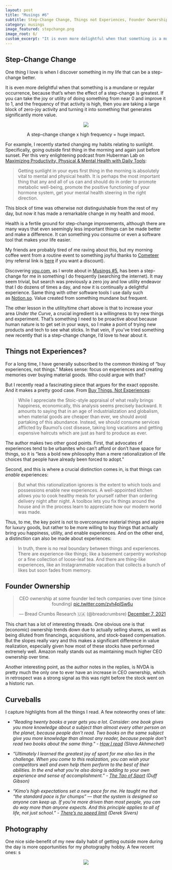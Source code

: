```yaml
---
layout: post
title: "Musings #6"
subtitle: Step-Change Change, Things not Experiences, Founder Ownership...
category: musings
image_featured: stepchange.png
image_root: 6/
custom_excerpt: "It is even more delightful when that something is a mundane or regular occurrence, because that’s when the effect of a step-change is greatest."
---
```


<!--more-->

## Step-Change Change

One thing I love is when I discover something in my life that can be a step-change better.

It is even more delightful when that something is a mundane or regular occurrence, because that’s when the effect of a step-change is greatest. If you can take the joy or utility of doing something from near 0 and improve it to 1, and the frequency of that activity is high, then you are taking a large block of zero-joy activity and turning it into something that generates significantly more value.

<div class="images">
  <center>
  <img class="img100" src="{{ site.imageurl }}{{ page.image_root }}stepchange.png"/>
  <p>A step-change change x high frequency = huge impact.</p>
  </center>
</div>

For example, I recently started changing my habits relating to sunlight. Specifically, going outside first thing in the morning and again just before sunset. Per this very enlightening podcast from Huberman Lab on [Maximizing Productivity, Physical & Mental Health with Daily Tools](https://hubermanlab.com/maximizing-productivity-physical-and-mental-health-with-daily-tools/):

> Getting sunlight in your eyes first thing in the morning is absolutely vital to mental and physical health. It is perhaps the most important thing that any and all of us can and should do in order to promote metabolic well-being, promote the positive functioning of your hormone system, get your mental health steering in the right direction.
> 

This block of time was otherwise not distinguishable from the rest of my day, but now it has made a remarkable change in my health and mood.

Health is a fertile ground for step-change improvements, although there are many ways that even seemingly less important things can be made better and make a difference. It can something you consume or even a software tool that makes your life easier.

My friends are probably tired of me raving about this, but my morning coffee went from a routine event to something joyful thanks to [Cometeer](https://cometeer.com/) (my referral link is [here](https://cometeer.com/r/UAXtaz) if you want a discount).

Discovering [you.com](https://you.com/), as I wrote about in [Musings #5](https://steveripplinger.substack.com/p/musings-5), has been a step-change for me in something I do frequently (searching the internet). It may seem trivial, but search was previously a zero joy and low utility endeavor that I do dozens of times a day, and now it is continually a delightful experience. Same thing with other software tools I use daily such as [Notion.so](http://notion.so/). Value created from something mundane but frequent.

The other lesson in the utility/time chart above is that to increase your area *Under the Curve*, a crucial ingredient is a willingness to try new things and experiment. That’s something I need to be proactive about because human nature is to get set in your ways, so I make a point of trying new products and tech to see what sticks. In that vein, if you’ve tried something new recently that is a step-change change, I’d love to hear about it.

## Things not Experiences?

For a long time, I have generally subscribed to the common thinking of “buy experiences, not things.” Makes sense: focus on experiences and creating memories over buying material goods. Who could argue with that?

But I recently read a fascinating piece that argues for the exact opposite. And it makes a pretty good case. From [Buy Things, Not Experiences](https://write.as/harold-lee/theres-a-phrase-going-around-that-you-should-buy-experiences-not-things):

> While I appreciate the Stoic-style appraisal of what really brings happiness, economically, this analysis seems precisely backward. It amounts to saying that in an age of industrialization and globalism, when material goods are cheaper than ever, we should avoid partaking of this abundance. Instead, we should consume services afflicted by Baumol’s cost disease, taking long vacations and getting expensive haircuts which are just as hard to produce as ever.
> 

The author makes two other good points. First, that advocates of experiences tend to be urbanites who can’t afford or don’t have space for things, so it is “less a bold new philosophy than a mere rationalization of life choices that people have already been forced to adopt.”

Second, and this is where a crucial distinction comes in, is that things can *enable* experiences:

> But what this rationalization ignores is the extent to which tools and possessions enable new experiences. A well-appointed kitchen allows you to cook healthy meals for yourself rather than ordering delivery night after night. A toolbox lets you fix things around the house and in the process learn to appreciate how our modern world was made.
> 

Thus, to me, the key point is not to overconsume material things and aspire for luxury goods, but rather to be more willing to buy things that actually bring you happiness, utility, and enable experiences. And on the other end, a distinction can also be made about experiences:

> In truth, there is no real boundary between things and experiences. There are experience-like things; like a basement carpentry workshop or a fine collection of loose-leaf tea. And there are thing-like experiences, like an Instagrammable vacation that collects a bunch of likes but soon fades from memory.
> 

## Founder Ownership

<center>
<blockquote class="twitter-tweet"><p lang="en" dir="ltr">CEO ownership at some founder led tech companies over time (since founding) <a href="https://t.co/zvh4pISw6u">pic.twitter.com/zvh4pISw6u</a></p>&mdash; Bread Crumbs Research 🇺🇦 (@breadcrumbsre) <a href="https://twitter.com/breadcrumbsre/status/1468168035878023176?ref_src=twsrc%5Etfw">December 7, 2021</a></blockquote> <script async src="https://platform.twitter.com/widgets.js" charset="utf-8"></script>
</center>

This chart has a lot of interesting threads. One obvious one is that (economic) ownership trends down due to actually selling shares, as well as being diluted from financings, acquisitions, and stock-based compensation. But the slopes really vary and this makes a significant difference in value realization, especially given how most of these stocks have performed extremely well. Amazon really stands out as maintaining much higher CEO ownership over time.

Another interesting point, as the author notes in the replies, is NVDA is pretty much the only one to ever have an increase in CEO ownership, which in retrospect was a strong signal as this was right before the stock went on a historic run.

## Curveballs

I capture highlights from all the things I read. A few noteworthy ones of late:

- *"Reading twenty books a year gets you a lot. Consider: one book gives you more knowledge about a subject than almost every other person on the planet, because people don't read. Two books on the same subject give you more knowledge than almost any reader, because people don't read two books about the same thing." -  [How I read](https://www.spakhm.com/p/how-i-read) (Slava Akhmechet)*

- *“Ultimately I learned the greatest joy of sport for me also lies in the challenge. When you come to this realization, you can wish your competitors well and even help them perform to the best of their abilities. In the end what you’re also doing is adding to your own experience and sense of accomplishment.” - [The Tao of Sport](https://www.amazon.com/Tao-Sport-Reflecting-Purpose-Performance-ebook/dp/B099LL4YF2) (Duff Gibson)*

- *“Kimo’s high expectations set a new pace for me. He taught me that “the standard pace is for chumps” — that the system is designed so anyone can keep up. If you’re more driven than most people, you can do way more than anyone expects. And this principle applies to all of life, not just school.” - [There’s no speed limit](https://sive.rs/kimo) (Derek Sivers)*

## Photography

One nice side-benefit of my new daily habit of getting outside more during the day is more opportunities for my photography hobby. A few recent ones:
s
<center>
<img class="img100" src="{{ site.imageurl }}{{ page.image_root }}photography6.jpg"/>
</center>